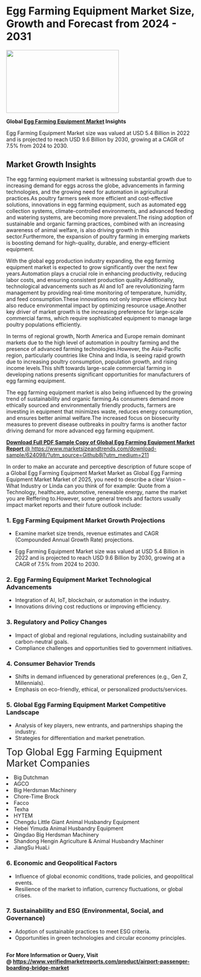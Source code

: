 <H1>Egg Farming Equipment Market Size, Growth and Forecast from 2024 - 2031</H1><img class="aligncenter size-medium wp-image-584254" src="https://thirdeyenews.in/wp-content/uploads/2024/09/Global-Market-Research-300x168.jpeg" alt="" width="300" height="168" /><p><strong>Global&nbsp;<a href="https://www.marketsizeandtrends.com/download-sample/624098/?utm_source=Github8j?utm_medium=211">Egg Farming Equipment Market</a> Insights</strong></p><p>Egg Farming Equipment Market size was valued at USD 5.4 Billion in 2022 and is projected to reach USD 9.6 Billion by 2030, growing at a CAGR of 7.5% from 2024 to 2030.</p><p><h2>Market Growth Insights</h2> <p>The egg farming equipment market is witnessing substantial growth due to increasing demand for eggs across the globe, advancements in farming technologies, and the growing need for automation in agricultural practices.As poultry farmers seek more efficient and cost-effective solutions, innovations in egg farming equipment, such as automated egg collection systems, climate-controlled environments, and advanced feeding and watering systems, are becoming more prevalent.The rising adoption of sustainable and organic farming practices, combined with an increasing awareness of animal welfare, is also driving growth in this sector.Furthermore, the expansion of poultry farming in emerging markets is boosting demand for high-quality, durable, and energy-efficient equipment.</p> <p><a href="#"></a></p> <p>With the global egg production industry expanding, the egg farming equipment market is expected to grow significantly over the next few years.Automation plays a crucial role in enhancing productivity, reducing labor costs, and ensuring consistent production quality.Additionally, technological advancements such as AI and IoT are revolutionizing farm management by providing real-time monitoring of temperature, humidity, and feed consumption.These innovations not only improve efficiency but also reduce environmental impact by optimizing resource usage.Another key driver of market growth is the increasing preference for large-scale commercial farms, which require sophisticated equipment to manage large poultry populations efficiently.</p> <p>In terms of regional growth, North America and Europe remain dominant markets due to the high level of automation in poultry farming and the presence of advanced farming technologies.However, the Asia-Pacific region, particularly countries like China and India, is seeing rapid growth due to increasing poultry consumption, population growth, and rising income levels.This shift towards large-scale commercial farming in developing nations presents significant opportunities for manufacturers of egg farming equipment.</p> <p>The egg farming equipment market is also being influenced by the growing trend of sustainability and organic farming.As consumers demand more ethically sourced and environmentally friendly products, farmers are investing in equipment that minimizes waste, reduces energy consumption, and ensures better animal welfare.The increased focus on biosecurity measures to prevent disease outbreaks in poultry farms is another factor driving demand for more advanced egg farming equipment.</p> <p><a href="#"></p><p><span class=""><strong>Download Full PDF Sample Copy of Global Egg Farming Equipment Market Report</strong> @ <a href="https://www.marketsizeandtrends.com/download-sample/624098/?utm_source=Github8j?utm_medium=211" target="_blank">https://www.marketsizeandtrends.com/download-sample/624098/?utm_source=Github8j?utm_medium=211</a></span></p><p>In order to make an accurate and perceptive description of future scope of a Global&nbsp;Egg Farming Equipment Market Market as Global&nbsp;Egg Farming Equipment Market Market of 2025, you need to describe a clear Vision &ndash; What Industry or Linda can you think of for example: Quote from a Technology, healthcare, automotive, renewable energy, name the market you are Reffering to.However, some general trends and factors usually impact market reports and their future outlook include:</p><h3>1.&nbsp;<strong>Egg Farming Equipment Market Growth Projections</strong></h3><ul><li>Examine market size trends, revenue estimates and CAGR (Compounded Annual Growth Rate) projections.</li><li><p>Egg Farming Equipment Market size was valued at USD 5.4 Billion in 2022 and is projected to reach USD 9.6 Billion by 2030, growing at a CAGR of 7.5% from 2024 to 2030.</p></li></ul><h3>2.&nbsp;<strong>Egg Farming Equipment Market Technological Advancements</strong></h3><ul><li>Integration of AI, IoT, blockchain, or automation in the industry.</li><li>Innovations driving cost reductions or improving efficiency.</li></ul><h3>3.&nbsp;<strong>Regulatory and Policy Changes</strong></h3><ul><li>Impact of global and regional regulations, including sustainability and carbon-neutral goals.</li><li>Compliance challenges and opportunities tied to government initiatives.</li></ul><h3>4.&nbsp;<strong>Consumer Behavior Trends</strong></h3><ul><li>Shifts in demand influenced by generational preferences (e.g., Gen Z, Millennials).</li><li>Emphasis on eco-friendly, ethical, or personalized products/services.</li></ul><h3>5.&nbsp;<strong>Global Egg Farming Equipment Market Competitive Landscape</strong></h3><ul><li>Analysis of key players, new entrants, and partnerships shaping the industry.</li><li>Strategies for differentiation and market penetration.</li></ul><p data-pm-slice="1 1 []"><span style="color: inherit; font-family: inherit; font-size: 25px;">Top Global Egg Farming Equipment Market Companies</span></p><div class="" data-test-id=""><p><li>Big Dutchman</li><li> AGCO</li><li> Big Herdsman Machinery</li><li> Chore-Time Brock</li><li> Facco</li><li> Texha</li><li> HYTEM</li><li> Chengdu Little Giant Animal Husbandry Equipment</li><li> Hebei Yimuda Animal Husbandry Equipment</li><li> Qingdao Big Herdsman Machinery</li><li> Shandong Hengin Agriculture & Animal Husbandry Machiner</li><li> JiangSu HuaLi</li></p></div><h3>6.&nbsp;<strong>Economic and Geopolitical Factors</strong></h3><ul><li>Influence of global economic conditions, trade policies, and geopolitical events.</li><li>Resilience of the market to inflation, currency fluctuations, or global crises.</li></ul><h3>7.&nbsp;<strong>Sustainability and ESG (Environmental, Social, and Governance)</strong></h3><ul><li>Adoption of sustainable practices to meet ESG criteria.</li><li>Opportunities in green technologies and circular economy principles.</li></ul><h2><strong style="font-size: 14px;">For More Information or Query, Visit @&nbsp;</strong><a style="background-color: #ffffff; font-size: 14px;" href="https://www.marketsizeandtrends.com/report/egg-farming-equipment-market/" target="_blank">https://www.verifiedmarketreports.com/product/airport-passenger-boarding-bridge-market</a></h2>